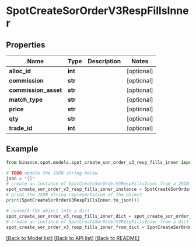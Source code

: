 # SpotCreateSorOrderV3RespFillsInner


## Properties

Name | Type | Description | Notes
------------ | ------------- | ------------- | -------------
**alloc_id** | **int** |  | [optional] 
**commission** | **str** |  | [optional] 
**commission_asset** | **str** |  | [optional] 
**match_type** | **str** |  | [optional] 
**price** | **str** |  | [optional] 
**qty** | **str** |  | [optional] 
**trade_id** | **int** |  | [optional] 

## Example

```python
from binance.spot.models.spot_create_sor_order_v3_resp_fills_inner import SpotCreateSorOrderV3RespFillsInner

# TODO update the JSON string below
json = "{}"
# create an instance of SpotCreateSorOrderV3RespFillsInner from a JSON string
spot_create_sor_order_v3_resp_fills_inner_instance = SpotCreateSorOrderV3RespFillsInner.from_json(json)
# print the JSON string representation of the object
print(SpotCreateSorOrderV3RespFillsInner.to_json())

# convert the object into a dict
spot_create_sor_order_v3_resp_fills_inner_dict = spot_create_sor_order_v3_resp_fills_inner_instance.to_dict()
# create an instance of SpotCreateSorOrderV3RespFillsInner from a dict
spot_create_sor_order_v3_resp_fills_inner_from_dict = SpotCreateSorOrderV3RespFillsInner.from_dict(spot_create_sor_order_v3_resp_fills_inner_dict)
```
[[Back to Model list]](../README.md#documentation-for-models) [[Back to API list]](../README.md#documentation-for-api-endpoints) [[Back to README]](../README.md)


